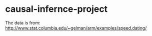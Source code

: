# causal-infernce-project

The data is from: http://www.stat.columbia.edu/~gelman/arm/examples/speed.dating/
